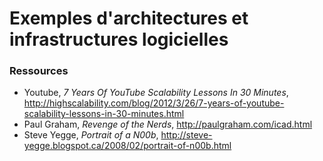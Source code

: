 # Exemples d'architectures et infrastructures logicielles

### Ressources

* Youtube, _7 Years Of YouTube Scalability Lessons In 30 Minutes_, http://highscalability.com/blog/2012/3/26/7-years-of-youtube-scalability-lessons-in-30-minutes.html
* Paul Graham, _Revenge of the Nerds_, http://paulgraham.com/icad.html
* Steve Yegge, _Portrait of a N00b_, http://steve-yegge.blogspot.ca/2008/02/portrait-of-n00b.html
